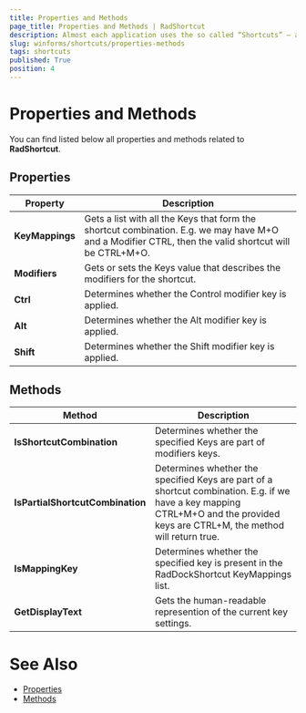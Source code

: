 ```yaml
---
title: Properties and Methods
page_title: Properties and Methods | RadShortcut
description: Almost each application uses the so called “Shortcuts” – a keyboard combination that triggers a specific action.
slug: winforms/shortcuts/properties-methods
tags: shortcuts
published: True
position: 4 
---
```


# Properties and Methods 

You can find listed below all properties and methods related to **RadShortcut**.

## Properties

|Property|Description|
|----|----|
|**KeyMappings**|Gets a list with all the Keys that form the shortcut combination. E.g. we may have M+O and a Modifier CTRL, then the valid shortcut will be CTRL+M+O.|
|**Modifiers**|Gets or sets the Keys value that describes the modifiers for the shortcut.|
|**Ctrl**|Determines whether the Control modifier key is applied.|
|**Alt**|Determines whether the Alt modifier key is applied.|
|**Shift**|Determines whether the Shift modifier key is applied.|

## Methods

|Method|Description|
|----|----|
|**IsShortcutCombination**| Determines whether the specified Keys are part of modifiers keys.|
|**IsPartialShortcutCombination**|Determines whether the specified Keys are part of a shortcut combination. E.g. if we have a key mapping CTRL+M+O and the provided keys are CTRL+M, the method will return true.|
|**IsMappingKey**|Determines whether the specified key is present in the RadDockShortcut KeyMappings list.|
|**GetDisplayText**|Gets the human-readable represention of the current key settings.|

# See Also

* [Properties](http://docs.telerik.com/devtools/winforms/api/html/properties_t_telerik_wincontrols_radshortcut.htm)
* [Methods](http://docs.telerik.com/devtools/winforms/api/html/methods_t_telerik_wincontrols_radshortcut.htm)



